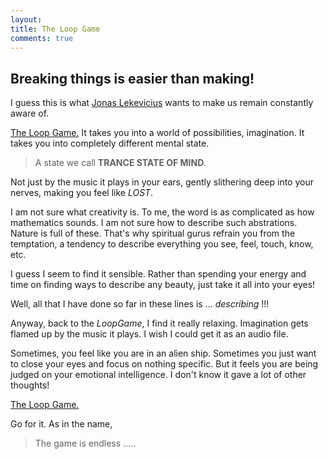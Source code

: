 ```yaml
---
layout: 
title: The Loop Game 
comments: true
---
```


## Breaking things is easier than making!

I guess this is what [Jonas Lekevicius](https://lekevicius.com/) wants to make us remain constantly aware of.

[The Loop Game.](http://loopgame.co/) It takes you into a world of possibilities, imagination. It takes you into completely different mental state.

> A state we call **TRANCE STATE OF MIND**. 

Not just by the music it plays in your ears, gently slithering deep into your nerves, making you feel like *LOST*.

I am not sure what creativity is. To me, the word is as complicated as how mathematics sounds. I am not sure how to describe such abstrations. Nature is full of these. That's why spiritual gurus refrain you from the temptation, a tendency to describe everything you see, feel, touch, know, etc.

I guess I seem to find it sensible. Rather than spending your energy and time on finding ways to describe any beauty, just take it all into your eyes!

Well, all that I have done so far in these lines is ... *describing* !!!

Anyway, back to the *LoopGame*, I find it really relaxing. Imagination gets flamed up by the music it plays. I wish I could get it as an audio file.

Sometimes, you feel like you are in an alien ship. Sometimes you just want to close your eyes and focus on nothing specific. But it feels you are being judged on your emotional intelligence. I don't know it gave a lot of other thoughts!

[The Loop Game.](http://loopgame.co/)
 
Go for it. As in the name, 

> The game is endless .....
